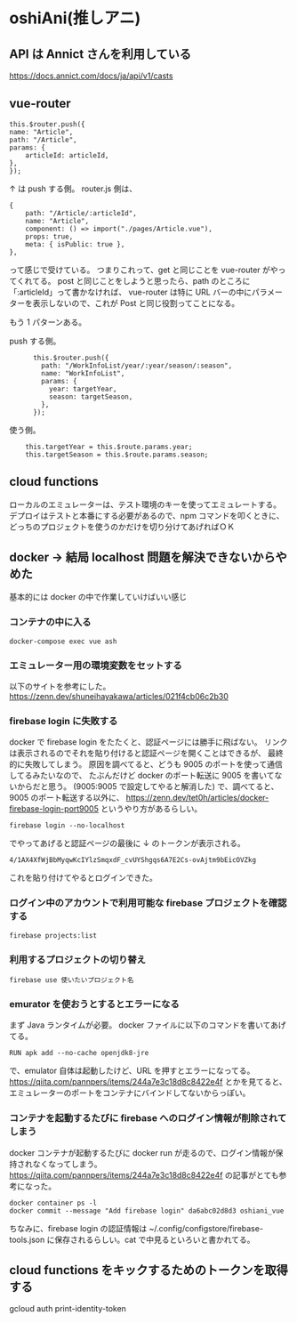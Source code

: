 # oshiAni(推しアニ)

## API は Annict さんを利用している

https://docs.annict.com/docs/ja/api/v1/casts

## vue-router

```
this.$router.push({
name: "Article",
path: "/Article",
params: {
    articleId: articleId,
},
});
```

↑ は push する側。
router.js 側は、

```
{
    path: "/Article/:articleId",
    name: "Article",
    component: () => import("./pages/Article.vue"),
    props: true,
    meta: { isPublic: true },
},
```

って感じで受けている。
つまりこれって、get と同じことを vue-router がやってくれてる。
post と同じことをしようと思ったら、path のところに「:articleId」って書かなければ、
vue-router は特に URL バーの中にパラメーターを表示しないので、これが Post と同じ役割ってことになる。

もう 1 パターンある。

push する側。

```
      this.$router.push({
        path: "/WorkInfoList/year/:year/season/:season",
        name: "WorkInfoList",
        params: {
          year: targetYear,
          season: targetSeason,
        },
      });
```

使う側。

```
    this.targetYear = this.$route.params.year;
    this.targetSeason = this.$route.params.season;
```

## cloud functions

ローカルのエミュレーターは、テスト環境のキーを使ってエミュレートする。
デプロイはテストと本番にする必要があるので、npm コマンドを叩くときに、どっちのプロジェクトを使うのかだけを切り分けてあげればＯＫ

## docker → 結局 localhost 問題を解決できないからやめた

基本的には docker の中で作業していけばいい感じ

### コンテナの中に入る

```
docker-compose exec vue ash
```

### エミュレーター用の環境変数をセットする

以下のサイトを参考にした。
https://zenn.dev/shuneihayakawa/articles/021f4cb06c2b30

### firebase login に失敗する

docker で firebase login をたたくと、認証ページには勝手に飛ばない。
リンクは表示されるのでそれを貼り付けると認証ページを開くことはできるが、
最終的に失敗してしまう。
原因を調べてると、どうも 9005 のポートを使って通信してるみたいなので、
たぶんだけど docker のポート転送に 9005 を書いてないからだと思う。
(9005:9005 で設定してやると解消した)
で、調べてると、9005 のポート転送する以外に、
https://zenn.dev/tet0h/articles/docker-firebase-login-port9005
というやり方があるらしい。

```
firebase login --no-localhost
```

でやってあげると認証ページの最後に ↓ のトークンが表示される。

```
4/1AX4XfWjBbMyqwKcIYlzSmqxdF_cvUYShgqs6A7E2Cs-ovAjtm9bEicOVZkg
```

これを貼り付けてやるとログインできた。

### ログイン中のアカウントで利用可能な firebase プロジェクトを確認する

```
firebase projects:list
```

### 利用するプロジェクトの切り替え

```
firebase use 使いたいプロジェクト名
```

### emurator を使おうとするとエラーになる

まず Java ランタイムが必要。
docker ファイルに以下のコマンドを書いてあげてる。

```
RUN apk add --no-cache openjdk8-jre
```

で、emulator 自体は起動したけど、URL を押すとエラーになってる。
https://qiita.com/pannpers/items/244a7e3c18d8c8422e4f
とかを見てると、エミュレーターのポートをコンテナにバインドしてないからっぽい。

### コンテナを起動するたびに firebase へのログイン情報が削除されてしまう

docker コンテナが起動するたびに docker run が走るので、ログイン情報が保持されなくなってしまう。
https://qiita.com/pannpers/items/244a7e3c18d8c8422e4f
の記事がとても参考になった。

```
docker container ps -l
docker commit --message "Add firebase login" da6abc02d8d3 oshiani_vue
```

ちなみに、firebase login の認証情報は
~/.config/configstore/firebase-tools.json
に保存されるらしい。cat で中見るといろいと書かれてる。

## cloud functions をキックするためのトークンを取得する

gcloud auth print-identity-token
